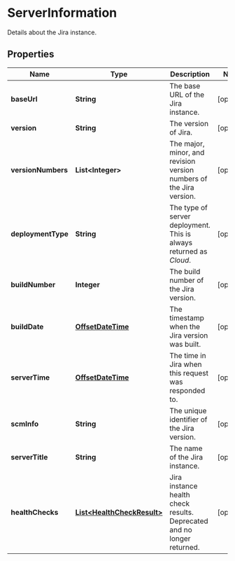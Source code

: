 

# ServerInformation

Details about the Jira instance.
## Properties

Name | Type | Description | Notes
------------ | ------------- | ------------- | -------------
**baseUrl** | **String** | The base URL of the Jira instance. |  [optional]
**version** | **String** | The version of Jira. |  [optional]
**versionNumbers** | **List&lt;Integer&gt;** | The major, minor, and revision version numbers of the Jira version. |  [optional]
**deploymentType** | **String** | The type of server deployment. This is always returned as *Cloud*. |  [optional]
**buildNumber** | **Integer** | The build number of the Jira version. |  [optional]
**buildDate** | [**OffsetDateTime**](OffsetDateTime.md) | The timestamp when the Jira version was built. |  [optional]
**serverTime** | [**OffsetDateTime**](OffsetDateTime.md) | The time in Jira when this request was responded to. |  [optional]
**scmInfo** | **String** | The unique identifier of the Jira version. |  [optional]
**serverTitle** | **String** | The name of the Jira instance. |  [optional]
**healthChecks** | [**List&lt;HealthCheckResult&gt;**](HealthCheckResult.md) | Jira instance health check results. Deprecated and no longer returned. |  [optional]




